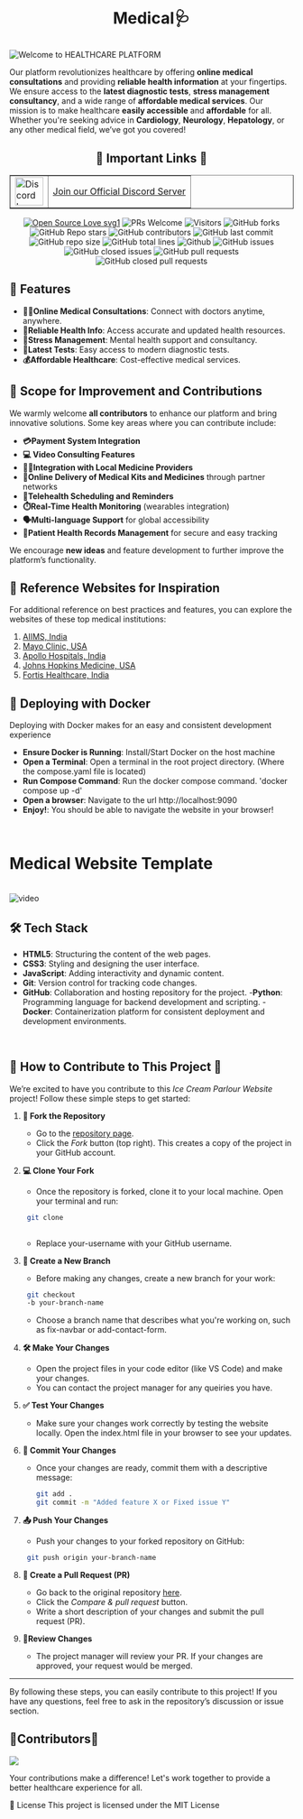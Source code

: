 # <p align="center">**Medical🩺**<br>
<img src="https://readme-typing-svg.herokuapp.com?color=45ffaa&size=40&width=900&height=80&lines=Welcome-to-HEALTHCARE%20PLATFORM" alt="Welcome to HEALTHCARE PLATFORM" />
</p>







Our platform revolutionizes healthcare by offering **online medical consultations** and providing **reliable health information** at your fingertips. We ensure access to the **latest diagnostic tests**, **stress management consultancy**, and a wide range of **affordable medical services**. Our mission is to make healthcare **easily accessible** and **affordable** for all. Whether you're seeking advice in **Cardiology**, **Neurology**, **Hepatology**, or any other medical field, we’ve got you covered!

<div align="center">
<p>


## 🔗 Important Links 🔗

<table border="1">
  <tr>
      <td><img src="https://github.com/user-attachments/assets/82287ad0-2c5f-419f-ae49-5283fcc6fcfd" alt="Discord Logo" width="50"></td>
      <td><a href="https://discord.gg/FZxBRpTEeH"> Join our Official Discord Server </a></td>
  </tr>
</table>


[![Open Source Love svg1](https://badges.frapsoft.com/os/v1/open-source.svg?v=103)](https://github.com/ellerbrock/open-source-badges/)
![PRs Welcome](https://img.shields.io/badge/PRs-welcome-brightgreen.svg?style=flat)
![Visitors](https://api.visitorbadge.io/api/visitors?path=mdazfar2%2Fezyshop%20&countColor=%23263759&style=flat)
![GitHub forks](https://img.shields.io/github/forks/tushargupta1504/Medical-Website)
![GitHub Repo stars](https://img.shields.io/github/stars/tushargupta1504/Medical-Website)
![GitHub contributors](https://img.shields.io/github/contributors/tushargupta1504/Medical-Website)
![GitHub last commit](https://img.shields.io/github/last-commit/tushargupta1504/Medical-Website)
![GitHub repo size](https://img.shields.io/github/repo-size/tushargupta1504/Medical-Website)
![GitHub total lines](https://sloc.xyz/github/tushargupta1504/Medical-Website)
![Github](https://img.shields.io/github/license/tushargupta1504/Medical-Website)
![GitHub issues](https://img.shields.io/github/issues/tushargupta1504/Medical-Website)
![GitHub closed issues](https://img.shields.io/github/issues-closed-raw/tushargupta1504/Medical-Website)
![GitHub pull requests](https://img.shields.io/github/issues-pr/tushargupta1504/Medical-Website)
![GitHub closed pull requests](https://img.shields.io/github/issues-pr-closed/tushargupta1504/Medical-Website)
</p>
</div>

## 🌟 Features

- **👨‍💻Online Medical Consultations**: Connect with doctors anytime, anywhere.
- **📝Reliable Health Info**: Access accurate and updated health resources.
- **🌿Stress Management**: Mental health support and consultancy.
- **🧪Latest Tests**: Easy access to modern diagnostic tests.
- **💰Affordable Healthcare**: Cost-effective medical services.



## 🚀 Scope for Improvement and Contributions
We warmly welcome **all contributors** to enhance our platform and bring innovative solutions. Some key areas where you can contribute include:

- **💳Payment System Integration**
- **💻 Video Consulting Features**
- **👨‍⚕️Integration with Local Medicine Providers**
- **🚚Online Delivery of Medical Kits and Medicines** through partner networks
- **🔔Telehealth Scheduling and Reminders**
- **⏱️Real-Time Health Monitoring** (wearables integration)
- **🗣️Multi-language Support** for global accessibility
- **📄Patient Health Records Management** for secure and easy tracking


We encourage **new ideas** and feature development to further improve the platform’s functionality.

## 🔗 Reference Websites for Inspiration
For additional reference on best practices and features, you can explore the websites of these top medical institutions:

1. [AIIMS, India](https://www.aiims.edu)
2. [Mayo Clinic, USA](https://www.mayoclinic.org)
3. [Apollo Hospitals, India](https://www.apollohospitals.com)
4. [Johns Hopkins Medicine, USA](https://www.hopkinsmedicine.org)
5. [Fortis Healthcare, India](https://www.fortishealthcare.com)

## 🐳 Deploying with Docker
Deploying with Docker makes for an easy and consistent development experience

- **Ensure Docker is Running**: Install/Start Docker on the host machine
- **Open a Terminal**: Open a terminal in the root project directory. (Where the compose.yaml file is located)
- **Run Compose Command**: Run the docker compose command. 'docker compose up -d'
- **Open a browser**: Navigate to the url http://localhost:9090
- **Enjoy!**: You should be able to navigate the website in your browser!


<br/>
<h1 align="left">Medical Website Template</h1>
<br/>
<img src="img/medical.gif" alt="video">

## 🛠️ Tech Stack

- **HTML5**: Structuring the content of the web pages.
- **CSS3**: Styling and designing the user interface.
- **JavaScript**: Adding interactivity and dynamic content.
- **Git**: Version control for tracking code changes.
- **GitHub**: Collaboration and hosting repository for the project.
-**Python**: Programming language for backend development and scripting.
-**Docker**: Containerization platform for consistent deployment and development environments.
<br>


## 🚀 How to Contribute to This Project 🚀

We’re excited to have you contribute to this *Ice Cream Parlour Website* project! Follow these simple steps to get started:

1. **🍴 Fork the Repository**  
   - Go to the [repository page](https://github.com/tushargupta1504/Medical-Website/fork).
   - Click the *Fork* button (top right). This creates a copy of the project in your GitHub account.

2. **💻 Clone Your Fork**  
   - Once the repository is forked, clone it to your local machine. Open your terminal and run:
    ``` bash
     git clone
     
    ```
     
   - Replace your-username with your GitHub username.

3. **🌿 Create a New Branch** 
   - Before making any changes, create a new branch for your work:
    ``` bash
     git checkout
     -b your-branch-name
    ```
     
   - Choose a branch name that describes what you're working on, such as fix-navbar or add-contact-form.

4. **🛠️ Make Your Changes**
   - Open the project files in your code editor (like VS Code) and make your changes.
   - You can contact the project manager for any queiries you have.

5. **✅ Test Your Changes**
   - Make sure your changes work correctly by testing the website locally. Open the index.html file in your browser to see your updates.

6. **💬 Commit Your Changes** 
   - Once your changes are ready, commit them with a descriptive message:
     ```bash
     git add .
     git commit -m "Added feature X or Fixed issue Y"
     ```
     

7. **📤 Push Your Changes**
   - Push your changes to your forked repository on GitHub:
    ``` bash
     git push origin your-branch-name
    ```
     

8. **🔄 Create a Pull Request (PR)** 
   - Go back to the original repository [here](https://github.com/tushargupta1504/Medical-Website/pulls?q=is%3Aopen+is%3Apr).
   - Click the *Compare & pull request* button.
   - Write a short description of your changes and submit the pull request (PR).

9. **🔎Review Changes**
   - The project manager will review your PR. If your changes are approved, your request would be merged.

---

By following these steps, you can easily contribute to this project! If you have any questions, feel free to ask in the repository’s discussion or issue section.

## 📢Contributors📢

<a href="https://github.com/tushargupta1504/Medical-Website/graphs/contributors"> <img src="https://contrib.rocks/image?repo=tushargupta1504/Medical-Website" /> </a>

Your contributions make a difference! Let's work together to provide a better healthcare experience for all.

📄 License
This project is licensed under the MIT License

